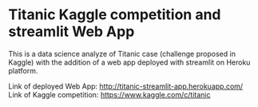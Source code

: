 # Titanic Kaggle competition and streamlit Web App

This is a data science analyze of Titanic case (challenge proposed in Kaggle) with the addition of a web app deployed with streamlit on Heroku platform.

Link of deployed Web App: http://titanic-streamlit-app.herokuapp.com/ <br>
Link of Kaggle competition: https://www.kaggle.com/c/titanic
